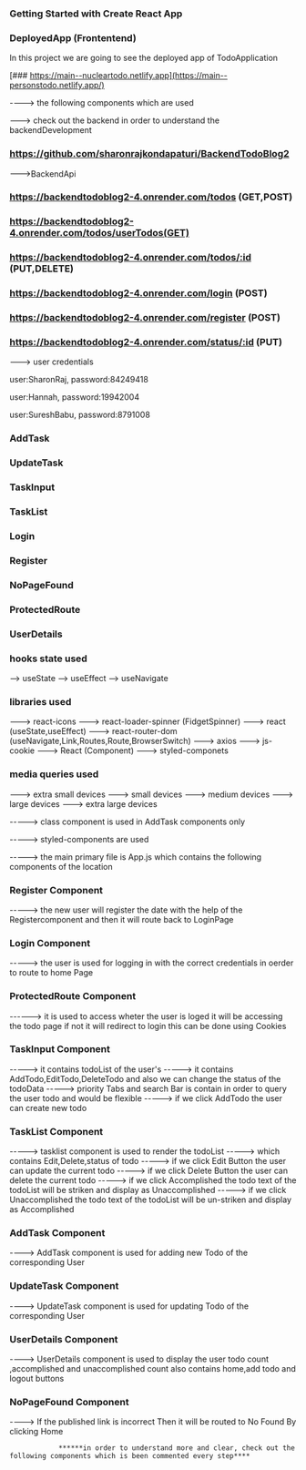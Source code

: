 ### Getting Started with Create React App

### DeployedApp (Frontentend)
In this project we are going to see the deployed app of TodoApplication 

[### https://main--nucleartodo.netlify.app](https://main--personstodo.netlify.app/)

----> the following components which are used

---> check out the backend in order to understand the backendDevelopment
### https://github.com/sharonrajkondapaturi/BackendTodoBlog2 

--->BackendApi
### https://backendtodoblog2-4.onrender.com/todos (GET,POST)
### https://backendtodoblog2-4.onrender.com/todos/userTodos(GET)
### https://backendtodoblog2-4.onrender.com/todos/:id (PUT,DELETE)
### https://backendtodoblog2-4.onrender.com/login (POST)
### https://backendtodoblog2-4.onrender.com/register (POST)
### https://backendtodoblog2-4.onrender.com/status/:id (PUT)

---> user credentials

  user:SharonRaj,
  password:84249418

  user:Hannah,
  password:19942004

  user:SureshBabu,
  password:8791008

### AddTask
### UpdateTask
### TaskInput
### TaskList
### Login
### Register
### NoPageFound
### ProtectedRoute
### UserDetails

### hooks state used
--> useState
--> useEffect
--> useNavigate

### libraries used
---> react-icons
---> react-loader-spinner (FidgetSpinner)
---> react (useState,useEffect)
---> react-router-dom (useNavigate,Link,Routes,Route,BrowserSwitch)
---> axios
---> js-cookie
---> React (Component)
---> styled-componets

### media queries used
---> extra small devices
---> small devices
---> medium devices
---> large devices
---> extra large devices


-----> class component is used in AddTask components only

-----> styled-components are used 

-----> the main primary file is App.js which contains the following components of the location

### Register Component 

-----> the new user will register the date with the help of the Registercomponent and then it will route back to LoginPage 

### Login Component

-----> the user is used for logging in with the correct credentials in oerder to route to home Page

### ProtectedRoute Component 

------> it is used to access wheter the user is loged it will be accessing the todo page if not it will redirect to login this can be done using Cookies

### TaskInput Component 

-----> it contains todoList of the user's
-----> it contains AddTodo,EditTodo,DeleteTodo and also we can change the status of the todoData
-----> priority Tabs and search Bar is contain in order to query the user todo and would be flexible
-----> if we click AddTodo the user can create new todo 

### TaskList Component 

-----> tasklist component is used to render the todoList 
-----> which contains Edit,Delete,status of todo
-----> if we click Edit Button the user can update the current todo
-----> if we click Delete Button the user can delete the current todo
-----> if we click Accomplished the todo text of the todoList will be striken and display as Unaccomplished 
-----> if we click Unaccomplished the todo text of the todoList will be un-striken and display as Accomplished 

### AddTask Component 
----> AddTask component is used for adding new Todo of the corresponding User

### UpdateTask Component

----> UpdateTask component is used for updating Todo of the corresponding User

### UserDetails Component

----> UserDetails component is used to display the user todo count ,accomplished and unaccomplished count also contains home,add todo and logout buttons

### NoPageFound Component 

----> If the published link is incorrect Then it will be routed to No Found By clicking Home


                ******in order to understand more and clear, check out the following components which is been commented every step****

                                 
